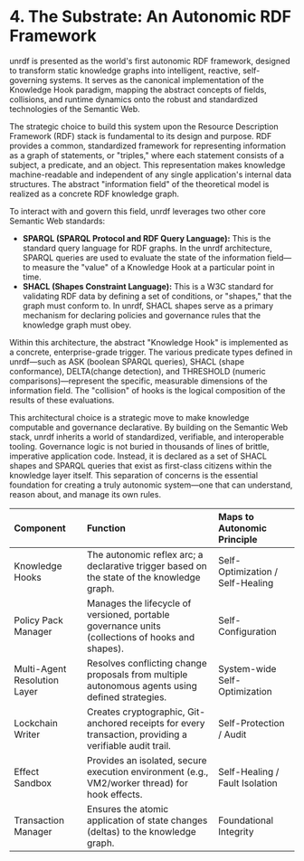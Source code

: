 # 4. The Substrate: An Autonomic RDF Framework

unrdf is presented as the world's first autonomic RDF framework, designed to transform static knowledge graphs into intelligent, reactive, self-governing systems. It serves as the canonical implementation of the Knowledge Hook paradigm, mapping the abstract concepts of fields, collisions, and runtime dynamics onto the robust and standardized technologies of the Semantic Web.

The strategic choice to build this system upon the Resource Description Framework (RDF) stack is fundamental to its design and purpose. RDF provides a common, standardized framework for representing information as a graph of statements, or "triples," where each statement consists of a subject, a predicate, and an object. This representation makes knowledge machine-readable and independent of any single application's internal data structures. The abstract "information field" of the theoretical model is realized as a concrete RDF knowledge graph.

To interact with and govern this field, unrdf leverages two other core Semantic Web standards:
*   **SPARQL (SPARQL Protocol and RDF Query Language):** This is the standard query language for RDF graphs. In the unrdf architecture, SPARQL queries are used to evaluate the state of the information field—to measure the "value" of a Knowledge Hook at a particular point in time.
*   **SHACL (Shapes Constraint Language):** This is a W3C standard for validating RDF data by defining a set of conditions, or "shapes," that the graph must conform to. In unrdf, SHACL shapes serve as a primary mechanism for declaring policies and governance rules that the knowledge graph must obey.

Within this architecture, the abstract "Knowledge Hook" is implemented as a concrete, enterprise-grade trigger. The various predicate types defined in unrdf—such as ASK (boolean SPARQL queries), SHACL (shape conformance), DELTA(change detection), and THRESHOLD (numeric comparisons)—represent the specific, measurable dimensions of the information field. The "collision" of hooks is the logical composition of the results of these evaluations.

This architectural choice is a strategic move to make knowledge computable and governance declarative. By building on the Semantic Web stack, unrdf inherits a world of standardized, verifiable, and interoperable tooling. Governance logic is not buried in thousands of lines of brittle, imperative application code. Instead, it is declared as a set of SHACL shapes and SPARQL queries that exist as first-class citizens within the knowledge layer itself. This separation of concerns is the essential foundation for creating a truly autonomic system—one that can understand, reason about, and manage its own rules.

| Component | Function | Maps to Autonomic Principle |
| :--- | :--- | :--- |
| Knowledge Hooks | The autonomic reflex arc; a declarative trigger based on the state of the knowledge graph. | Self-Optimization / Self-Healing |
| Policy Pack Manager | Manages the lifecycle of versioned, portable governance units (collections of hooks and shapes). | Self-Configuration |
| Multi-Agent Resolution Layer | Resolves conflicting change proposals from multiple autonomous agents using defined strategies. | System-wide Self-Optimization |
| Lockchain Writer | Creates cryptographic, Git-anchored receipts for every transaction, providing a verifiable audit trail. | Self-Protection / Audit |
| Effect Sandbox | Provides an isolated, secure execution environment (e.g., VM2/worker thread) for hook effects. | Self-Healing / Fault Isolation |
| Transaction Manager | Ensures the atomic application of state changes (deltas) to the knowledge graph. | Foundational Integrity |
